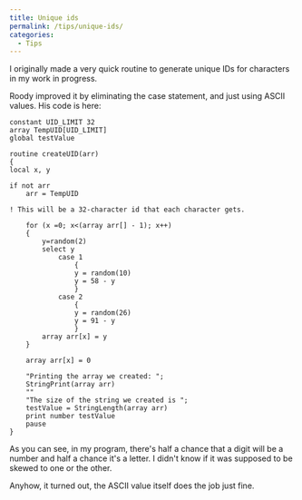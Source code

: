 ```yaml
---
title: Unique ids
permalink: /tips/unique-ids/
categories: 
  - Tips
---
```


I originally made a very quick routine to generate unique IDs for
characters in my work in progress.

Roody improved it by eliminating the case statement, and just using
ASCII values. His code is here:

    constant UID_LIMIT 32
    array TempUID[UID_LIMIT]
    global testValue

    routine createUID(arr)
    {
    local x, y

    if not arr
        arr = TempUID

    ! This will be a 32-character id that each character gets.

        for (x =0; x<(array arr[] - 1); x++)
        {
            y=random(2)
            select y
                case 1
                    {
                    y = random(10)
                    y = 58 - y
                    }
                case 2
                    {
                    y = random(26)
                    y = 91 - y
                    }
            array arr[x] = y
        }

        array arr[x] = 0

        "Printing the array we created: ";
        StringPrint(array arr)
        ""
        "The size of the string we created is ";
        testValue = StringLength(array arr)
        print number testValue
        pause
    }

As you can see, in my program, there's half a chance that a digit will
be a number and half a chance it's a letter. I didn't know if it was
supposed to be skewed to one or the other.

Anyhow, it turned out, the ASCII value itself does the job just fine.

